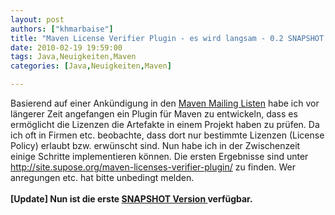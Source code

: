 ```yaml
---
layout: post
authors: ["khmarbaise"]
title: "Maven License Verifier Plugin - es wird langsam - 0.2 SNAPSHOT Verfügbar"
date: 2010-02-19 19:59:00
tags: Java,Neuigkeiten,Maven
categories: [Java,Neuigkeiten,Maven]

---
```

Basierend auf einer Ankündigung in den <a href="http://old.nabble.com/RFC%3A-Maven-License-Verifier-Plugin-tt27445231.html#a27445231">Maven Mailing Listen</a> habe ich vor längerer Zeit angefangen ein Plugin für Maven zu entwickeln, dass es ermöglicht die Lizenzen die Artefakte in einem Projekt haben zu prüfen. Da ich oft in Firmen etc. beobachte, dass dort nur bestimmte Lizenzen (License Policy) erlaubt bzw. erwünscht sind. Nun habe ich in der Zwischenzeit einige Schritte implementieren können. Die ersten Ergebnisse sind unter <a href="http://site.supose.org/maven-licenses-verifier-plugin/">http://site.supose.org/maven-licenses-verifier-plugin/</a> zu finden. Wer anregungen etc. hat bitte unbedingt melden.
<br>
<br>
<b>[Update] Nun ist die erste <a href="http://old.nabble.com/-ANNOUNCEMENT----Maven-License-Verifier-Plugin-0.2-SNAPSHOT-ts27658754.html">SNAPSHOT Version </a>verfügbar.</b>
